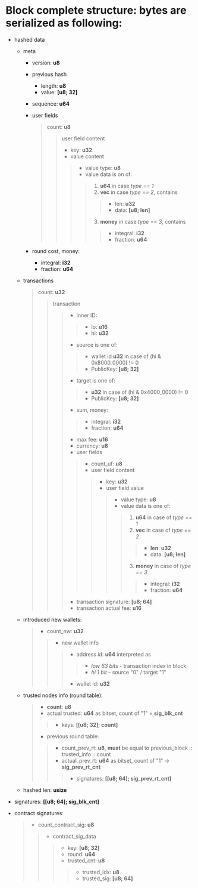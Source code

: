 # Block complete structure: bytes are serialized as following:

- hashed data
    - meta
        - version: **u8**
        - previous hash
            - length: **u8**
            - value: **[u8; 32]**
        - sequence: **u64**
        - user fields
            > count: **u8**
            >> user field content
            >> - key: **u32**
            >> - value content
            >>> - value type: **u8**
            >>> - value data is on of:
            >>>> 1. **u64** in case *type == 1*
            >>>> 2. **vec** in case *type == 2*, contains
            >>>>> - len: **u32**
            >>>>> - data: **[u8; len]**
            >>>> 3. **money** in case *type == 3*, contains
            >>>>> - integral: **i32**
            >>>>> - fraction: **u64**

        - round cost, money:
            - integral: **i32**
            - fraction: **u64**

    - transactions
        > count: **u32**
        >> transaction
        >>> - inner ID:
        >>>> - lo: **u16**
        >>>> - hi: **u32**
        >>> - source is one of:
        >>>> - wallet id **u32** in case of (hi & 0x8000_0000) != 0
        >>>> - PublicKey: **[u8; 32]**
        >>> - target is one of:
        >>>> - **u32** in case of (hi & 0x4000_0000) != 0
        >>>> - PublicKey: **[u8; 32]**
        >>> - sum, money:
        >>>>- integral: **i32**
        >>>>- fraction: **u64**
        >>>- max fee: **u16**
        >>>- currency: **u8**
        >>>- user fields
        >>>>- count_uf: **u8**
        >>>>- user field content
        >>>>>- key: **u32**
        >>>>>- user field value
        >>>>>>- value type: **u8**
        >>>>>>- value data is one of:
        >>>>>>>1. **u64** in case of *type == 1*
        >>>>>>>2. **vec** in case of *type == 2*
        >>>>>>>>- **len**: **u32**
        >>>>>>>>- data: **[u8; len]**
        >>>>>>>3. **money** in case of *type == 3*
        >>>>>>>>- integral: **i32**
        >>>>>>>>- fraction: **u64**
        >>>- transaction signature: **[u8; 64]**
        >>>- transaction actual fee: **u16**

    - introduced new wallets:
        >- count_nw: **u32**
        >>- new wallet info
        >>>- address id: **u64** interpreted as
        >>>>- *low 63 bits* - transaction index in block
        >>>>- *hi 1 bit* - source "0" / target "1"
        >>>- wallet id: **u32**

    - trusted nodes info (round table):
        >- **count**: **u8**
        >- actual trusted: **u64** as bitset, count of "1" = **sig_blk_cnt**
        >>- keys: **[[u8; 32]; count]**
        >- previous round table:
        >>- count_prev_rt: **u8**, **must** be equal to previous_block :: trusted_info :: count
        >>- actual_prev_rt: **u64** as bitset, count of "1" -> **sig_prev_rt_cnt**
        >>>- signatures: **[[u8; 64]; sig_prev_rt_cnt]**
    - hashed len: **usize**

- signatures: **[[u8; 64]; sig_blk_cnt]**
    
- contract signatures:
    >- count_contract_sig: **u8**
    >>- contract_sig_data
    >>>- key: **[u8; 32]**
    >>>- round: **u64**
    >>>- trusted_cnt: **u8**
    >>>>- trusted_idx: **u8**
    >>>>- trusted_sig: **[u8; 64]**
